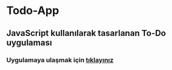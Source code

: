 # Todo-App
## JavaScript kullanılarak tasarlanan To-Do uygulaması
### Uygulamaya ulaşmak için <a href="https://todo-app-4212a.firebaseapp.com/">tıklayınız</a>
